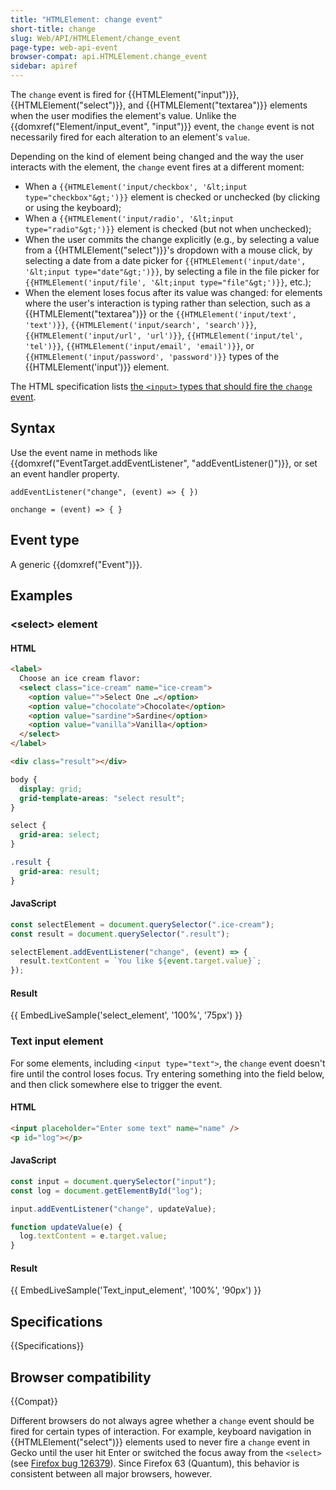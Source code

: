 ```yaml
---
title: "HTMLElement: change event"
short-title: change
slug: Web/API/HTMLElement/change_event
page-type: web-api-event
browser-compat: api.HTMLElement.change_event
sidebar: apiref
---
```


The `change` event is fired for {{HTMLElement("input")}}, {{HTMLElement("select")}}, and {{HTMLElement("textarea")}} elements when the user modifies the element's value. Unlike the {{domxref("Element/input_event", "input")}} event, the `change` event is not necessarily fired for each alteration to an element's `value`.

Depending on the kind of element being changed and the way the user interacts with the element, the `change` event fires at a different moment:

- When a `{{HTMLElement('input/checkbox', '&lt;input type="checkbox"&gt;')}}` element is checked or unchecked (by clicking or using the keyboard);
- When a `{{HTMLElement('input/radio', '&lt;input type="radio"&gt;')}}` element is checked (but not when unchecked);
- When the user commits the change explicitly (e.g., by selecting a value from a {{HTMLElement("select")}}'s dropdown with a mouse click, by selecting a date from a date picker for `{{HTMLElement('input/date', '&lt;input type="date"&gt;')}}`, by selecting a file in the file picker for `{{HTMLElement('input/file', '&lt;input type="file"&gt;')}}`, etc.);
- When the element loses focus after its value was changed: for elements where the user's interaction is typing rather than selection, such as a {{HTMLElement("textarea")}} or the `{{HTMLElement('input/text', 'text')}}`, `{{HTMLElement('input/search', 'search')}}`, `{{HTMLElement('input/url', 'url')}}`, `{{HTMLElement('input/tel', 'tel')}}`, `{{HTMLElement('input/email', 'email')}}`, or `{{HTMLElement('input/password', 'password')}}` types of the {{HTMLElement('input')}} element.

The HTML specification lists [the `<input>` types that should fire the `change` event](https://html.spec.whatwg.org/multipage/forms.html#concept-input-apply).

## Syntax

Use the event name in methods like {{domxref("EventTarget.addEventListener", "addEventListener()")}}, or set an event handler property.

```js-nolint
addEventListener("change", (event) => { })

onchange = (event) => { }
```

## Event type

A generic {{domxref("Event")}}.

## Examples

### \<select> element

#### HTML

```html
<label>
  Choose an ice cream flavor:
  <select class="ice-cream" name="ice-cream">
    <option value="">Select One …</option>
    <option value="chocolate">Chocolate</option>
    <option value="sardine">Sardine</option>
    <option value="vanilla">Vanilla</option>
  </select>
</label>

<div class="result"></div>
```

```css hidden
body {
  display: grid;
  grid-template-areas: "select result";
}

select {
  grid-area: select;
}

.result {
  grid-area: result;
}
```

#### JavaScript

```js
const selectElement = document.querySelector(".ice-cream");
const result = document.querySelector(".result");

selectElement.addEventListener("change", (event) => {
  result.textContent = `You like ${event.target.value}`;
});
```

#### Result

{{ EmbedLiveSample('select_element', '100%', '75px') }}

### Text input element

For some elements, including `<input type="text">`, the `change` event doesn't fire until the control loses focus. Try entering something into the field below, and then click somewhere else to trigger the event.

#### HTML

```html
<input placeholder="Enter some text" name="name" />
<p id="log"></p>
```

#### JavaScript

```js
const input = document.querySelector("input");
const log = document.getElementById("log");

input.addEventListener("change", updateValue);

function updateValue(e) {
  log.textContent = e.target.value;
}
```

#### Result

{{ EmbedLiveSample('Text_input_element', '100%', '90px') }}

## Specifications

{{Specifications}}

## Browser compatibility

{{Compat}}

Different browsers do not always agree whether a `change` event should be fired for certain types of interaction. For example, keyboard navigation in {{HTMLElement("select")}} elements used to never fire a `change` event in Gecko until the user hit Enter or switched the focus away from the `<select>` (see [Firefox bug 126379](https://bugzil.la/126379)). Since Firefox 63 (Quantum), this behavior is consistent between all major browsers, however.
